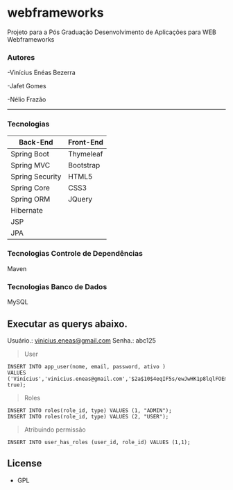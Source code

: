 # webframeworks

Projeto para a Pós Graduação Desenvolvimento de Aplicações para WEB Webframeworks

### Autores

-Vinícius Enéas Bezerra

-Jafet Gomes

-Nélio Frazão

----------

### Tecnologias
| Back-End | Front-End |
| ------ | ------ |
| Spring Boot | Thymeleaf |
| Spring MVC | Bootstrap |
| Spring Security| HTML5 |
| Spring Core | CSS3 |
| Spring ORM | JQuery |
| Hibernate |
| JSP |
| JPA |

### Tecnologias Controle de Dependências

Maven

### Tecnologias Banco de Dados

MySQL

Executar as querys abaixo.
-------------

Usuário.: vinicius.eneas@gmail.com Senha.: abc125

>User
```
INSERT INTO app_user(nome, email, password, ativo )
VALUES ('Vinícius','vinicius.eneas@gmail.com','$2a$10$4eqIF5s/ewJwHK1p8lqlFOEm2QIA0S8g6./Lok.pQxqcxaBZYChRm', true);
```
>Roles
```
INSERT INTO roles(role_id, type) VALUES (1, "ADMIN");
INSERT INTO roles(role_id, type) VALUES (2, "USER");
```
>Atribuindo permissão
```
INSERT INTO user_has_roles (user_id, role_id) VALUES (1,1);
```
License
-------------

- GPL
